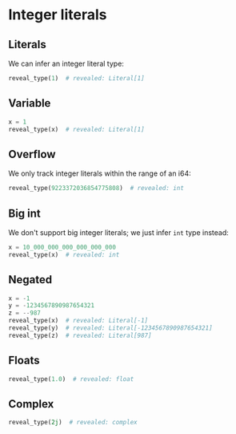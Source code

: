 # Integer literals

## Literals

We can infer an integer literal type:

```py
reveal_type(1)  # revealed: Literal[1]
```

## Variable

```py
x = 1
reveal_type(x)  # revealed: Literal[1]
```

## Overflow

We only track integer literals within the range of an i64:

```py
reveal_type(9223372036854775808)  # revealed: int
```

## Big int

We don't support big integer literals; we just infer `int` type instead:

```py
x = 10_000_000_000_000_000_000
reveal_type(x)  # revealed: int
```

## Negated

```py
x = -1
y = -1234567890987654321
z = --987
reveal_type(x)  # revealed: Literal[-1]
reveal_type(y)  # revealed: Literal[-1234567890987654321]
reveal_type(z)  # revealed: Literal[987]
```

## Floats

```py
reveal_type(1.0)  # revealed: float
```

## Complex

```py
reveal_type(2j)  # revealed: complex
```
